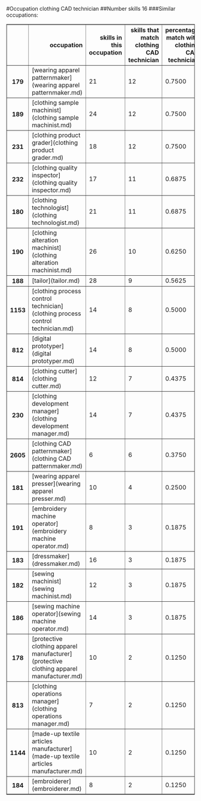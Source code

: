 #Occupation clothing CAD technician
##Number skills 16
###Similar occupations:
<table border="1" class="dataframe">
  <thead>
    <tr style="text-align: right;">
      <th></th>
      <th>occupation</th>
      <th>skills in this occupation</th>
      <th>skills that match clothing CAD technician</th>
      <th>percentage match with clothing CAD technician</th>
      <th>skills not in clothing CAD technician</th>
    </tr>
  </thead>
  <tbody>
    <tr>
      <th>179</th>
      <td>[wearing apparel patternmaker](wearing apparel patternmaker.md)</td>
      <td>21</td>
      <td>12</td>
      <td>0.7500</td>
      <td>9</td>
    </tr>
    <tr>
      <th>189</th>
      <td>[clothing sample machinist](clothing sample machinist.md)</td>
      <td>24</td>
      <td>12</td>
      <td>0.7500</td>
      <td>12</td>
    </tr>
    <tr>
      <th>231</th>
      <td>[clothing product grader](clothing product grader.md)</td>
      <td>18</td>
      <td>12</td>
      <td>0.7500</td>
      <td>6</td>
    </tr>
    <tr>
      <th>232</th>
      <td>[clothing quality inspector](clothing quality inspector.md)</td>
      <td>17</td>
      <td>11</td>
      <td>0.6875</td>
      <td>6</td>
    </tr>
    <tr>
      <th>180</th>
      <td>[clothing technologist](clothing technologist.md)</td>
      <td>21</td>
      <td>11</td>
      <td>0.6875</td>
      <td>10</td>
    </tr>
    <tr>
      <th>190</th>
      <td>[clothing alteration machinist](clothing alteration machinist.md)</td>
      <td>26</td>
      <td>10</td>
      <td>0.6250</td>
      <td>16</td>
    </tr>
    <tr>
      <th>188</th>
      <td>[tailor](tailor.md)</td>
      <td>28</td>
      <td>9</td>
      <td>0.5625</td>
      <td>19</td>
    </tr>
    <tr>
      <th>1153</th>
      <td>[clothing process control technician](clothing process control technician.md)</td>
      <td>14</td>
      <td>8</td>
      <td>0.5000</td>
      <td>6</td>
    </tr>
    <tr>
      <th>812</th>
      <td>[digital prototyper](digital prototyper.md)</td>
      <td>14</td>
      <td>8</td>
      <td>0.5000</td>
      <td>6</td>
    </tr>
    <tr>
      <th>814</th>
      <td>[clothing cutter](clothing cutter.md)</td>
      <td>12</td>
      <td>7</td>
      <td>0.4375</td>
      <td>5</td>
    </tr>
    <tr>
      <th>230</th>
      <td>[clothing development manager](clothing development manager.md)</td>
      <td>14</td>
      <td>7</td>
      <td>0.4375</td>
      <td>7</td>
    </tr>
    <tr>
      <th>2605</th>
      <td>[clothing CAD patternmaker](clothing CAD patternmaker.md)</td>
      <td>6</td>
      <td>6</td>
      <td>0.3750</td>
      <td>0</td>
    </tr>
    <tr>
      <th>181</th>
      <td>[wearing apparel presser](wearing apparel presser.md)</td>
      <td>10</td>
      <td>4</td>
      <td>0.2500</td>
      <td>6</td>
    </tr>
    <tr>
      <th>191</th>
      <td>[embroidery machine operator](embroidery machine operator.md)</td>
      <td>8</td>
      <td>3</td>
      <td>0.1875</td>
      <td>5</td>
    </tr>
    <tr>
      <th>183</th>
      <td>[dressmaker](dressmaker.md)</td>
      <td>16</td>
      <td>3</td>
      <td>0.1875</td>
      <td>13</td>
    </tr>
    <tr>
      <th>182</th>
      <td>[sewing machinist](sewing machinist.md)</td>
      <td>12</td>
      <td>3</td>
      <td>0.1875</td>
      <td>9</td>
    </tr>
    <tr>
      <th>186</th>
      <td>[sewing machine operator](sewing machine operator.md)</td>
      <td>14</td>
      <td>3</td>
      <td>0.1875</td>
      <td>11</td>
    </tr>
    <tr>
      <th>178</th>
      <td>[protective clothing apparel manufacturer](protective clothing apparel manufacturer.md)</td>
      <td>10</td>
      <td>2</td>
      <td>0.1250</td>
      <td>8</td>
    </tr>
    <tr>
      <th>813</th>
      <td>[clothing operations manager](clothing operations manager.md)</td>
      <td>7</td>
      <td>2</td>
      <td>0.1250</td>
      <td>5</td>
    </tr>
    <tr>
      <th>1144</th>
      <td>[made-up textile articles manufacturer](made-up textile articles manufacturer.md)</td>
      <td>10</td>
      <td>2</td>
      <td>0.1250</td>
      <td>8</td>
    </tr>
    <tr>
      <th>184</th>
      <td>[embroiderer](embroiderer.md)</td>
      <td>8</td>
      <td>2</td>
      <td>0.1250</td>
      <td>6</td>
    </tr>
  </tbody>
</table>
